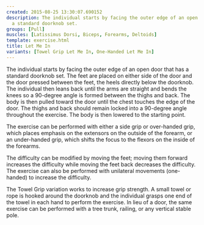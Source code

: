 ```yaml
---
created: 2015-08-25 13:30:07.690152
description: The individual starts by facing the outer edge of an open door that has
  a standard doorknob set.
groups: [Pull]
muscles: [Latissimus Dorsi, Biceps, Forearms, Deltoids]
template: exercise.html
title: Let Me In
variants: [Towel Grip Let Me In, One-Handed Let Me In]
---
```

The individual starts by facing the outer edge of an open door that has a standard doorknob set. The feet are placed on either side of the door and the door pressed between the feet, the heels directly below the doorknob. The individual then leans back until the arms are straight and bends the knees so a 90-degree angle is formed between the thighs and back. The body is then pulled toward the door until the chest touches the edge of the door. The thighs and back should remain locked into a 90-degree angle throughout the exercise. The body is then lowered to the starting point.

The exercise can be performed with either a side grip or over-handed grip, which places emphasis on the extensors on the outside of the forearm, or an under-handed grip, which shifts the focus to the flexors on the inside of the forearms.

The difficulty can be modified by moving the feet; moving them forward increases the difficulty while moving the feet back decreases the difficulty. The exercise can also be performed with unilateral movements (one-handed) to increase the difficulty.

The Towel Grip variation works to increase grip strength. A small towel or rope is hooked around the doorknob and the individual grasps one end of the towel in each hand to perform the exercise. In lieu of a door, the same exercise can be performed with a tree trunk, railing, or any vertical stable pole.